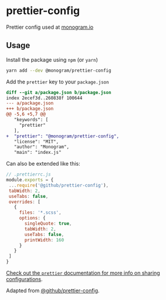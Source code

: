 # prettier-config
Prettier config used at [monogram.io](https://monogram.io)

## Usage

Install the package using `npm` (or `yarn`)

```sh
yarn add --dev @monogram/prettier-config
```

Add the `prettier` key to your `package.json`

```diff
diff --git a/package.json b/package.json
index 2ecef3d..260838f 100644
--- a/package.json
+++ b/package.json
@@ -5,6 +5,7 @@
   "keywords": [
     "prettier"
   ],
+  "prettier": "@monogram/prettier-config",
   "license": "MIT",
   "author": "Monogram",
   "main": "index.js"
 ```
 
 Can also be extended like this:
 ```js
 // .prettierrc.js
 module.exports = {
  ...require('@github/prettier-config'),
  tabWidth: 2,
  useTabs: false,
  overrides: [
    {
      files: '*.scss',
      options: {
        singleQuote: true,
        tabWidth: 2,
        useTabs: false,
        printWidth: 160
      }
    }
  ]
}
 ```

 [Check out the `prettier` documentation for more info on sharing configurations](https://prettier.io/docs/en/configuration.html#sharing-configurations).

 Adapted from [@github/prettier-config](https://www.npmjs.com/package/@github/prettier-config).
